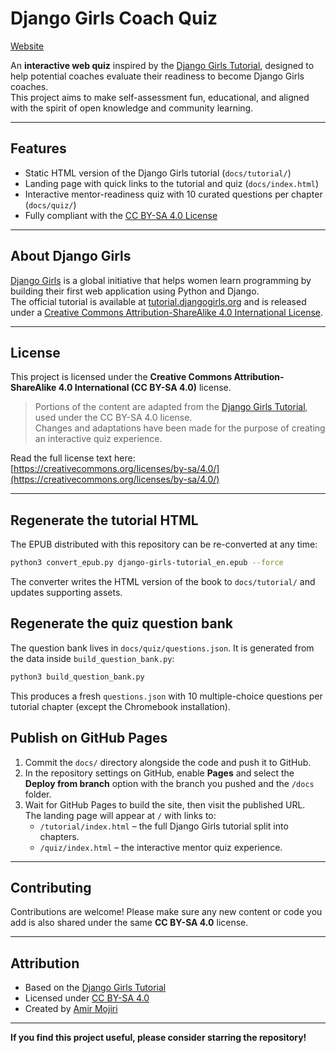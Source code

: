# Django Girls Coach Quiz

[Website](https://vaasa-djangogirls.github.io/mentor-quiz)

An **interactive web quiz** inspired by the [Django Girls Tutorial](https://tutorial.djangogirls.org/), designed to help potential coaches evaluate their readiness to become Django Girls coaches.  
This project aims to make self-assessment fun, educational, and aligned with the spirit of open knowledge and community learning.

---

## Features

- Static HTML version of the Django Girls tutorial (`docs/tutorial/`)
- Landing page with quick links to the tutorial and quiz (`docs/index.html`)
- Interactive mentor-readiness quiz with 10 curated questions per chapter (`docs/quiz/`)
- Fully compliant with the [CC BY-SA 4.0 License](https://creativecommons.org/licenses/by-sa/4.0/)

---

## About Django Girls

[Django Girls](https://djangogirls.org/) is a global initiative that helps women learn programming by building their first web application using Python and Django.  
The official tutorial is available at [tutorial.djangogirls.org](https://tutorial.djangogirls.org/) and is released under a [Creative Commons Attribution-ShareAlike 4.0 International License](https://creativecommons.org/licenses/by-sa/4.0/).

---

## License

This project is licensed under the **Creative Commons Attribution-ShareAlike 4.0 International (CC BY-SA 4.0)** license.

> Portions of the content are adapted from the [Django Girls Tutorial](https://tutorial.djangogirls.org/), used under the CC BY-SA 4.0 license.  
> Changes and adaptations have been made for the purpose of creating an interactive quiz experience.

Read the full license text here:  
[https://creativecommons.org/licenses/by-sa/4.0/](https://creativecommons.org/licenses/by-sa/4.0/)

---

## Regenerate the tutorial HTML

The EPUB distributed with this repository can be re-converted at any time:

```bash
python3 convert_epub.py django-girls-tutorial_en.epub --force
```

The converter writes the HTML version of the book to `docs/tutorial/` and updates supporting assets.

## Regenerate the quiz question bank

The question bank lives in `docs/quiz/questions.json`. It is generated from the data inside `build_question_bank.py`:

```bash
python3 build_question_bank.py
```

This produces a fresh `questions.json` with 10 multiple-choice questions per tutorial chapter (except the Chromebook installation).

## Publish on GitHub Pages

1. Commit the `docs/` directory alongside the code and push it to GitHub.
2. In the repository settings on GitHub, enable **Pages** and select the **Deploy from branch** option with the branch you pushed and the `/docs` folder.
3. Wait for GitHub Pages to build the site, then visit the published URL.  
   The landing page will appear at `/` with links to:
   - `/tutorial/index.html` – the full Django Girls tutorial split into chapters.
   - `/quiz/index.html` – the interactive mentor quiz experience.

---

## Contributing

Contributions are welcome!
Please make sure any new content or code you add is also shared under the same **CC BY-SA 4.0** license.

---

## Attribution

- Based on the [Django Girls Tutorial](https://tutorial.djangogirls.org/)
- Licensed under [CC BY-SA 4.0](https://creativecommons.org/licenses/by-sa/4.0/)
- Created by [Amir Mojiri](https://github.com/amirmojiry)

---

**If you find this project useful, please consider starring the repository!**
